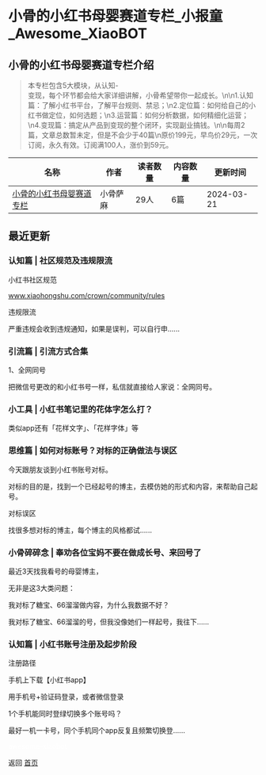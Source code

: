 # 小骨的小红书母婴赛道专栏_小报童_Awesome_XiaoBOT

## 小骨的小红书母婴赛道专栏介绍
> 本专栏包含5大模块，从认知-  
变现，每个环节都会给大家详细讲解，小骨希望带你一起成长。\n\n1.认知篇：了解小红书平台，了解平台规则、禁忌；\n2.定位篇：如何给自己的小红书做定位，如何选题；\n3.运营篇：如何分析数据，如何精细化运营；\n4.变现篇：搞定从产品到变现的整个闭环，实现副业搞钱。\n\n每周2篇，文章总数暂未定，但是不会少于40篇\n原价199元，早鸟价29元，一次订阅，永久有效。订阅满100人，涨价到59元。  
  


|名称|作者|读者数量|内容数量|更新时间|
|---|---|---|---|---|
|[小骨的小红书母婴赛道专栏](https://xiaobot.net/p/xhsmy?refer=9c3f1c95-a052-465a-9902-f6d75080262a)|小骨萨麻|29人|6篇|2024-03-21|

## 最近更新
### 认知篇 | 社区规范及违规限流

小红书社区规范

www.xiaohongshu.com/crown/community/rules

违规限流

严重违规会收到违规通知，如果是误判，可以自行申......

### 引流篇 | 引流方式合集

1、全网同号

把微信号更改的和小红书号一样，私信就直接给人家说：全网同号。

### 小工具 | 小红书笔记里的花体字怎么打？

类似app还有「花样文字」、「花样字体」等

### 思维篇 | 如何对标账号？对标的正确做法与误区

今天跟朋友谈到小红书账号对标。

对标的目的是，找到一个已经起号的博主，去模仿她的形式和内容，来帮助自己起号。

对标误区

找很多想对标的博主，每个博主的风格都试......

### 小骨碎碎念 | 奉劝各位宝妈不要在做成长号、来回号了

最近3天找我看号的母婴博主，

无非是这3大类问题：

我对标了糖宝、66溜溜做内容，为什么我数据不好？

我对标了糖宝、66溜溜的号，但我没像她们一样起号，我往下......

### 认知篇 | 小红书账号注册及起步阶段

注册路径

手机上下载【小红书app】

用手机号+验证码登录，或者微信登录

1个手机能同时登绿切换多个账号吗？

最好一机一卡号，同个手机同个app反复且频繁切换登......


<a href="https://github.com/Reno9527/awesome-xiaobot" style="color: white; text-decoration: none;">awesome-xiaobot</a>

返回 [首页](../README.md)
